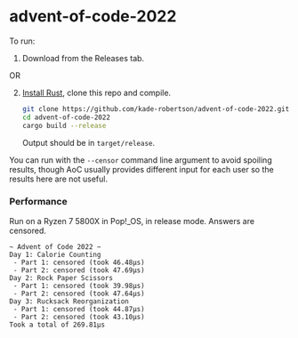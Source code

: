 # advent-of-code-2022

To run:

1. Download from the Releases tab.

OR

2. [Install Rust](https://www.rust-lang.org/learn/get-started), clone this repo and compile.

   ```sh
   git clone https://github.com/kade-robertson/advent-of-code-2022.git
   cd advent-of-code-2022
   cargo build --release
   ```

   Output should be in `target/release`.

You can run with the `--censor` command line argument to avoid spoiling results, though AoC
usually provides different input for each user so the results here are not useful.

### Performance

Run on a Ryzen 7 5800X in Pop!\_OS, in release mode. Answers are censored.

```
~ Advent of Code 2022 ~
Day 1: Calorie Counting
 - Part 1: censored (took 46.48µs)
 - Part 2: censored (took 47.69µs)
Day 2: Rock Paper Scissors
 - Part 1: censored (took 39.98µs)
 - Part 2: censored (took 47.64µs)
Day 3: Rucksack Reorganization
 - Part 1: censored (took 44.87µs)
 - Part 2: censored (took 43.10µs)
Took a total of 269.81µs
```
